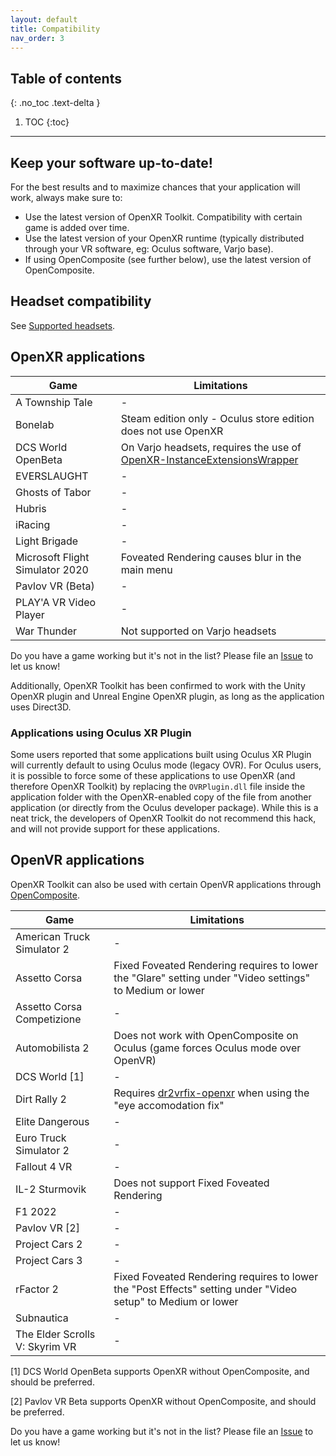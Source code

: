 ```yaml
---
layout: default
title: Compatibility
nav_order: 3
---
```


## Table of contents
{: .no_toc .text-delta }

1. TOC
{:toc}

---

## Keep your software up-to-date!

For the best results and to maximize chances that your application will work, always make sure to:

- Use the latest version of OpenXR Toolkit. Compatibility with certain game is added over time.
- Use the latest version of your OpenXR runtime (typically distributed through your VR software, eg: Oculus software, Varjo base).
- If using OpenComposite (see further below), use the latest version of OpenComposite.

## Headset compatibility

See [Supported headsets](index#supported-headsets).

## OpenXR applications

| Game | Limitations |
| --- | --- |
| A Township Tale | - |
| Bonelab | Steam edition only - Oculus store edition does not use OpenXR |
| DCS World OpenBeta | On Varjo headsets, requires the use of [OpenXR-InstanceExtensionsWrapper](https://github.com/mbucchia/OpenXR-InstanceExtensionsWrapper/releases/tag/0.0.1) |
| EVERSLAUGHT | - |
| Ghosts of Tabor | - |
| Hubris | - |
| iRacing | - |
| Light Brigade | - |
| Microsoft Flight Simulator 2020 | Foveated Rendering causes blur in the main menu |
| Pavlov VR (Beta) | - |
| PLAY'A VR Video Player | - |
| War Thunder | Not supported on Varjo headsets |

Do you have a game working but it's not in the list? Please file an [Issue](https://github.com/mbucchia/OpenXR-Toolkit/issues) to let us know!

Additionally, OpenXR Toolkit has been confirmed to work with the Unity OpenXR plugin and Unreal Engine OpenXR plugin, as long as the application uses Direct3D.

### Applications using Oculus XR Plugin

Some users reported that some applications built using Oculus XR Plugin will currently default to using Oculus mode (legacy OVR). For Oculus users, it is possible to force some of these applications to use OpenXR (and therefore OpenXR Toolkit) by replacing the `OVRPlugin.dll` file inside the application folder with the OpenXR-enabled copy of the file from another application (or directly from the Oculus developer package). While this is a neat trick, the developers of OpenXR Toolkit do not recommend this hack, and will not provide support for these applications.

## OpenVR applications

OpenXR Toolkit can also be used with certain OpenVR applications through [OpenComposite](opencomposite).

| Game | Limitations |
| --- | --- |
| American Truck Simulator 2 | - |
| Assetto Corsa | Fixed Foveated Rendering requires to lower the "Glare" setting under "Video settings" to Medium or lower |
| Assetto Corsa Competizione | - |
| Automobilista 2 | Does not work with OpenComposite on Oculus (game forces Oculus mode over OpenVR) |
| DCS World [1] | - |
| Dirt Rally 2 | Requires [dr2vrfix-openxr](https://github.com/mbucchia/dr2vrfix-openxr) when using the "eye accomodation fix" |
| Elite Dangerous | - |
| Euro Truck Simulator 2 | - |
| Fallout 4 VR | - |
| IL-2 Sturmovik | Does not support Fixed Foveated Rendering |
| F1 2022 | - |
| Pavlov VR [2] | - |
| Project Cars 2 | - |
| Project Cars 3 | - |
| rFactor 2 | Fixed Foveated Rendering requires to lower the "Post Effects" setting under "Video setup" to Medium or lower |
| Subnautica | - |
| The Elder Scrolls V: Skyrim VR | - |

[1] DCS World OpenBeta supports OpenXR without OpenComposite, and should be preferred.

[2] Pavlov VR Beta supports OpenXR without OpenComposite, and should be preferred.

Do you have a game working but it's not in the list? Please file an [Issue](https://github.com/mbucchia/OpenXR-Toolkit/issues) to let us know!

